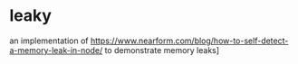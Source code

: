 # leaky

an implementation of https://www.nearform.com/blog/how-to-self-detect-a-memory-leak-in-node/ to demonstrate memory leaks]
